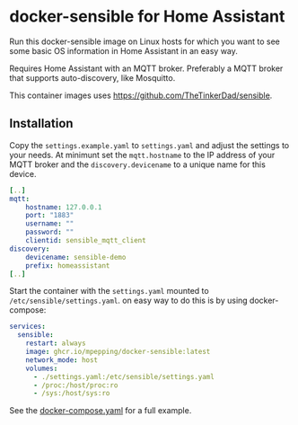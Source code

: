 # docker-sensible for Home Assistant

Run this docker-sensible image on Linux hosts for which you want to see some basic OS information in Home Assistant in an easy way.

Requires Home Assistant with an MQTT broker. Preferably a MQTT broker that supports auto-discovery, like Mosquitto.

This container images uses <https://github.com/TheTinkerDad/sensible>.

## Installation

Copy the `settings.example.yaml` to `settings.yaml` and adjust the settings to your needs. At minimunt set the `mqtt.hostname` to the IP address of your MQTT broker and the `discovery.devicename` to a unique name for this device.

```yaml
[..]
mqtt:
    hostname: 127.0.0.1
    port: "1883"
    username: ""
    password: ""
    clientid: sensible_mqtt_client
discovery:
    devicename: sensible-demo
    prefix: homeassistant
[..]
```

Start the container with the `settings.yaml` mounted to `/etc/sensible/settings.yaml`. on easy way to do this is by using docker-compose:

```yaml
services:
  sensible:
    restart: always
    image: ghcr.io/mpepping/docker-sensible:latest
    network_mode: host
    volumes:
      - ./settings.yaml:/etc/sensible/settings.yaml
      - /proc:/host/proc:ro
      - /sys:/host/sys:ro
```

See the [docker-compose.yaml](docker-compose.yaml) for a full example.
